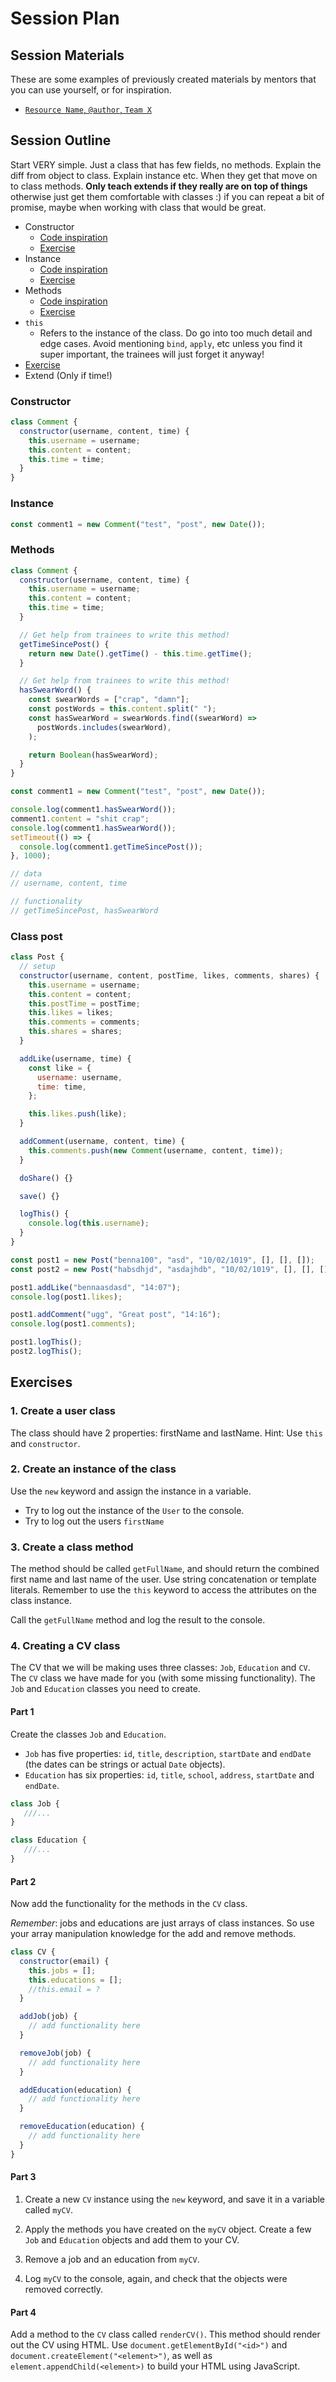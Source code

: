 # Session Plan

## Session Materials

<!-- Previously used slides, docs or any other materials that future mentors could get value from should be listed here. If we don't have any (yet), this section can be removed. -->

These are some examples of previously created materials by mentors that you can use yourself, or for inspiration.

- [`Resource Name`, `@author`, `Team X`](https://example.com/)

## Session Outline

<!-- Write a plan for the order of topics, points to cover, examples, timings, exercises and any other useful info to guide the session. -->

Start VERY simple. Just a class that has few fields, no methods. Explain the diff from object to class. Explain instance etc. When they get that move on to class methods. **Only teach extends if they really are on top of things** otherwise just get them comfortable with classes :) if you can repeat a bit of promise, maybe when working with class that would be great.

- Constructor
  - [Code inspiration](#constructor)
  - [Exercise](#1-create-a-user-class)
- Instance
  - [Code inspiration](#instance)
  - [Exercise](#2-create-an-instance-of-the-class)
- Methods
  - [Code inspiration](#methods)
  - [Exercise](#3-create-a-class-method)
- `this`
  - Refers to the instance of the class. Do go into too much detail and edge cases. Avoid mentioning `bind`, `apply`, etc unless you find it super important, the trainees will just forget it anyway!
- [Exercise](#4-creating-a-cv-class)
- Extend (Only if time!)

### Constructor

```js
class Comment {
  constructor(username, content, time) {
    this.username = username;
    this.content = content;
    this.time = time;
  }
}
```

### Instance

```js
const comment1 = new Comment("test", "post", new Date());
```

### Methods

```js
class Comment {
  constructor(username, content, time) {
    this.username = username;
    this.content = content;
    this.time = time;
  }

  // Get help from trainees to write this method!
  getTimeSincePost() {
    return new Date().getTime() - this.time.getTime();
  }

  // Get help from trainees to write this method!
  hasSwearWord() {
    const swearWords = ["crap", "damn"];
    const postWords = this.content.split(" ");
    const hasSwearWord = swearWords.find((swearWord) =>
      postWords.includes(swearWord),
    );

    return Boolean(hasSwearWord);
  }
}

const comment1 = new Comment("test", "post", new Date());

console.log(comment1.hasSwearWord());
comment1.content = "shit crap";
console.log(comment1.hasSwearWord());
setTimeout(() => {
  console.log(comment1.getTimeSincePost());
}, 1000);

// data
// username, content, time

// functionality
// getTimeSincePost, hasSwearWord
```

### Class post

```js
class Post {
  // setup
  constructor(username, content, postTime, likes, comments, shares) {
    this.username = username;
    this.content = content;
    this.postTime = postTime;
    this.likes = likes;
    this.comments = comments;
    this.shares = shares;
  }

  addLike(username, time) {
    const like = {
      username: username,
      time: time,
    };

    this.likes.push(like);
  }

  addComment(username, content, time) {
    this.comments.push(new Comment(username, content, time));
  }

  doShare() {}

  save() {}

  logThis() {
    console.log(this.username);
  }
}

const post1 = new Post("benna100", "asd", "10/02/1019", [], [], []);
const post2 = new Post("habsdhjd", "asdajhdb", "10/02/1019", [], [], []);

post1.addLike("bennaasdasd", "14:07");
console.log(post1.likes);

post1.addComment("ugg", "Great post", "14:16");
console.log(post1.comments);

post1.logThis();
post2.logThis();
```

## Exercises

<!-- Exercises might appear inside the Session Outline section if they are tightly integrated into the flow of the session. If you have more like a library of exercises that should be worked through in order, then you could also list them in a separate section here. -->

### 1. Create a user class

The class should have 2 properties: firstName and lastName. Hint: Use `this` and `constructor`.

### 2. Create an instance of the class

Use the `new` keyword and assign the instance in a variable.

- Try to log out the instance of the `User` to the console.
- Try to log out the users `firstName`

### 3. Create a class method

The method should be called `getFullName`, and should return the combined first name and last name of the user. Use string concatenation or template literals. Remember to use the `this` keyword to access the attributes on the class instance.

Call the `getFullName` method and log the result to the console.

### 4. Creating a CV class

The CV that we will be making uses three classes: `Job`, `Education` and
`CV`. The `CV` class we have made for you (with some missing functionality). The `Job` and `Education` classes you need to create.

#### Part 1

Create the classes `Job` and `Education`.

- `Job` has five properties: `id`, `title`, `description`, `startDate` and `endDate` (the dates can be strings or actual `Date` objects).
- `Education` has six properties: `id`, `title`, `school`, `address`, `startDate` and `endDate`.

``` js
class Job {
   ///...
}

class Education {
   ///...
}
```

#### Part 2

Now add the functionality for the methods in the `CV` class.

_Remember_: jobs and educations are just arrays of class instances. So use your array manipulation knowledge for the add and remove methods.

```js
class CV {
  constructor(email) {
    this.jobs = [];
    this.educations = [];
    //this.email = ?
  }

  addJob(job) {
    // add functionality here
  }

  removeJob(job) {
    // add functionality here
  }

  addEducation(education) {
    // add functionality here
  }

  removeEducation(education) {
    // add functionality here
  }
}
```

#### Part 3

1. Create a new `CV` instance using the `new` keyword, and save it in a variable called `myCV`.

2. Apply the methods you have created on the `myCV` object. Create a few `Job` and `Education` objects and add them to your CV.

3. Remove a job and an education from `myCV`.

4. Log `myCV` to the console, again, and check that the objects were removed correctly.

#### Part 4

Add a method to the `CV` class called `renderCV()`. This method should render out the CV using HTML. Use `document.getElementById("<id>")` and `document.createElement("<element>")`, as well as `element.appendChild(<element>)` to build your HTML using JavaScript.

